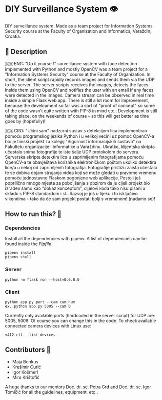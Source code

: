 # DIY Surveillance System 👁️
DIY surveillance system. Made as a team project for Information Systems Security course at the Faculty of Organization and Informatics, Varaždin, Croatia.

## 📕 Description
🇬🇧 ENG:
"Do it yourself" surveillance system with face detection implemented with Python and mostly OpenCV was a team project for a "Information Systems Security" course at the Faculty of Organization. In short, the client script rapidly records images and sends them via the UDP to the server. The server scripts receives the images, detects the faces inside them using OpenCV and notifies the user with an email if any faces were detected in the images. Camera stream can be observed in real time inside a simple Flask web app. There is still a lot room for improvement, because the development so far was a sort of "proof of concept" so some of the code wasn't quite written with PIP-8 in mind etc.. Development is still taking place, on the weekends of course - so this will get better as time goes by (hopefully)!

🇭🇷 CRO:
"Učini sam" nadzorni sustav s detekcijom lica implementiran pomoću programskog jezika Python i u velikoj većini uz pomoć OpenCV-a bio je timski projekt za kolegij "Sigurnost informacijskih sustava" na Fakultetu organizacije i informatike u Varaždinu. Ukratko, klijentska skripta učestalo snima fotografije te iste šalje UDP protokolom do servera. Serverska skripta detektira lica u zaprimljenim fotografijama pomoću OpenCV-a te obavještava korisnika elektroničkom poštom ukoliko detektira lice/a u nekoj od zaprimljenih fotografija. Fotografije pristižu zaista učestalo te se dobiva dojam strujanja videa koji se može gledati u pravome vremenu pomoću jednostavne Flaskom pogonjene web aplikacije. Postoji još poprilično mnogo mjesta za poboljšanja s obzirom da je cijeli projekt bio izrađen samo kao "dokaz konceptom", dijelovi koda tako nisu pisani u skladu s PIP-8 standardom i sl.. Razvoj je još u tijeku i to isključivo vikendima - tako da će sam projekt postati bolji s vremenom! (nadamo se)!

## How to run this? 🏁
### Dependencies
Install all the dependencies with pipenv. A list of dependencies can be found inside the _Pipfile_.
```
pipenv install
pipenv shell
```

### Server
```
python -m flask run --host=0.0.0.0
```

### Client
```
python app.py port --cam cam_num
ex. python app.py 5005 --cam 0
```
Currently only available ports (hardcoded in the server script) for UDP are: 5005, 5006. Of course you can change this in the code. To check available connected camera devices with Linux use:
```
v4l2-ctl --list-devices
```

## Contributors 👥
- Maja Benkus
- Krešimir Ćurić
- Igor Košmerl
- Miro Krištofić

A huge thanks to our mentors  Doc. dr. sc. Petra Grd and Doc. dr. sc. Igor Tomičić for all the guidelines, equipment, etc..
